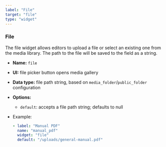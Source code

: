 ```yaml
---
label: "File"
target: "file"
type: "widget"
---
```


### File

The file widget allows editors to upload a file or select an existing one from the media library. The path to the file will be saved to the field as a string.

- **Name:** `file`
- **UI:** file picker button opens media gallery
- **Data type:** file path string, based on `media_folder`/`public_folder` configuration
- **Options:**
  - `default`: accepts a file path string; defaults to null
- Example:

  ```yaml
  - label: "Manual PDF"
    name: "manual_pdf"
    widget: "file"
    default: "/uploads/general-manual.pdf"
  ```